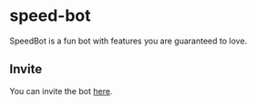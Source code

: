 [invite]: https://discord.com/oauth2/authorize?client_id=754164284279488582&scope=bot&permissions=2146958847

# speed-bot

SpeedBot is a fun bot with features you are guaranteed to love. 

## Invite

You can invite the bot [here][invite].
